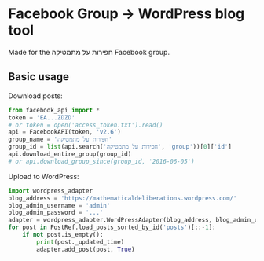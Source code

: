 # Facebook Group -> WordPress blog tool

Made for the חפירות על מתמטיקה Facebook group.

## Basic usage

Download posts:

```python
from facebook_api import *
token = 'EA...ZDZD'
# or token = open('access_token.txt').read()
api = FacebookAPI(token, 'v2.6')
group_name = 'חפירות על מתמטיקה'
group_id = list(api.search('חפירות על מתמטיקה', 'group'))[0]['id']
api.download_entire_group(group_id)
# or api.download_group_since(group_id, '2016-06-05')
```

Upload to WordPress:

```python
import wordpress_adapter
blog_address = 'https://mathematicaldeliberations.wordpress.com/'
blog_admin_username = 'admin'
blog_admin_password = '...'
adapter = wordpress_adapter.WordPressAdapter(blog_address, blog_admin_username, blog_admin_password, debug=True)
for post in PostRef.load_posts_sorted_by_id('posts')[::-1]:
    if not post.is_empty():
        print(post._updated_time)
        adapter.add_post(post, True)
```
